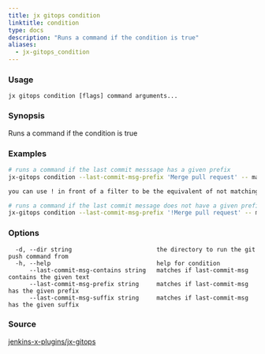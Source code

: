 ```yaml
---
title: jx gitops condition
linktitle: condition
type: docs
description: "Runs a command if the condition is true"
aliases:
  - jx-gitops_condition
---
```


### Usage

```
jx gitops condition [flags] command arguments...
```

### Synopsis

Runs a command if the condition is true

### Examples

  ```bash
  # runs a command if the last commit messsage has a given prefix
  jx-gitops condition --last-commit-msg-prefix 'Merge pull request' -- make all commit push
  
  you can use ! in front of a filter to be the equivalent of not matching the condition. e.g.
  
  # runs a command if the last commit message does not have a given prefix
  jx-gitops condition --last-commit-msg-prefix '!Merge pull request' -- make all commit push

  ```
### Options

```
  -d, --dir string                        the directory to run the git push command from
  -h, --help                              help for condition
      --last-commit-msg-contains string   matches if last-commit-msg contains the given text
      --last-commit-msg-prefix string     matches if last-commit-msg has the given prefix
      --last-commit-msg-suffix string     matches if last-commit-msg has the given suffix
```



### Source

[jenkins-x-plugins/jx-gitops](https://github.com/jenkins-x-plugins/jx-gitops)
